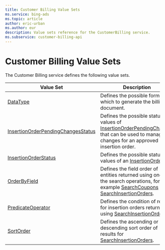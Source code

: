 ```yaml
---
title: Customer Billing Value Sets
ms.service: bing-ads
ms.topic: article
author: eric-urban
ms.author: eur
description: Value sets reference for the CustomerBilling service.
ms.subservice: customer-billing-api
---
```

# Customer Billing Value Sets
The Customer Billing service defines the following value sets.

|Value Set|Description|
|---|---|
|[DataType](datatype.md)|Defines the possible formats in which to generate the billing document.|
|[InsertionOrderPendingChangesStatus](insertionorderpendingchangesstatus.md)|Defines the possible status values of [InsertionOrderPendingChanges](insertionorderpendingchanges.md) that can be used to manage changes for an approved insertion order.|
|[InsertionOrderStatus](insertionorderstatus.md)|Defines the possible status values of an [InsertionOrder](insertionorder.md).|
|[OrderByField](orderbyfield.md)|Defines the field order of entities returned using one of the search operations, for example [SearchCoupons](searchcoupons.md) or [SearchInsertionOrders](searchinsertionorders.md).|
|[PredicateOperator](predicateoperator.md)|Defines the condition of results for insertion orders returned using [SearchInsertionOrders](searchinsertionorders.md).|
|[SortOrder](sortorder.md)|Defines the ascending or descending sort order of results for [SearchInsertionOrders](searchinsertionorders.md).|
